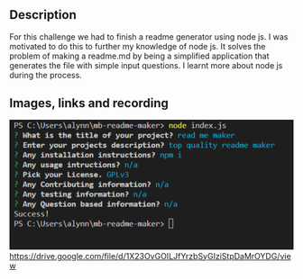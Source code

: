 # <Readme Generator>

## Description

For this challenge we had to finish a readme generator using node js. I was motivated to do this to further my knowledge of node js. It solves the problem of making a readme.md by being a simplified application that generates the file with simple input questions. I learnt more about node js during the process.

## Images, links and recording

![this is an image](./assets/images/image1.png)
https://drive.google.com/file/d/1X23OvGOILJfYrzbSyGIziStpDaMrOYDG/view
